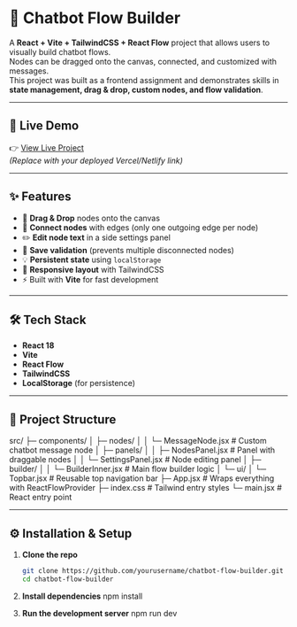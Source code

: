 # 🤖 Chatbot Flow Builder

A **React + Vite + TailwindCSS + React Flow** project that allows users to visually build chatbot flows.  
Nodes can be dragged onto the canvas, connected, and customized with messages.  
This project was built as a frontend assignment and demonstrates skills in **state management, drag & drop, custom nodes, and flow validation**.

---

## 🚀 Live Demo
👉 [View Live Project](https://your-live-link-here.com)  
*(Replace with your deployed Vercel/Netlify link)*

---

## ✨ Features
- 🎨 **Drag & Drop** nodes onto the canvas
- 🔗 **Connect nodes** with edges (only one outgoing edge per node)
- ✏️ **Edit node text** in a side settings panel
- 💾 **Save validation** (prevents multiple disconnected nodes)
- 💡 **Persistent state** using `localStorage`
- 📱 **Responsive layout** with TailwindCSS
- ⚡ Built with **Vite** for fast development

---

## 🛠️ Tech Stack
- **React 18**
- **Vite**
- **React Flow**
- **TailwindCSS**
- **LocalStorage** (for persistence)

---

## 📂 Project Structure

src/
 ├─ components/
 │   ├─ nodes/
 │   │   └─ MessageNode.jsx     # Custom chatbot message node
 │   ├─ panels/
 │   │   ├─ NodesPanel.jsx      # Panel with draggable nodes
 │   │   └─ SettingsPanel.jsx   # Node editing panel
 │   ├─ builder/
 │   │   └─ BuilderInner.jsx    # Main flow builder logic
 │   └─ ui/
 │       └─ Topbar.jsx          # Reusable top navigation bar
 ├─ App.jsx                     # Wraps everything with ReactFlowProvider
 ├─ index.css                   # Tailwind entry styles
 └─ main.jsx                    # React entry point

 
---

## ⚙️ Installation & Setup

1. **Clone the repo**
   ```bash
   git clone https://github.com/yourusername/chatbot-flow-builder.git
   cd chatbot-flow-builder
2. **Install dependencies**
    npm install

3. **Run the development server**
    npm run dev
